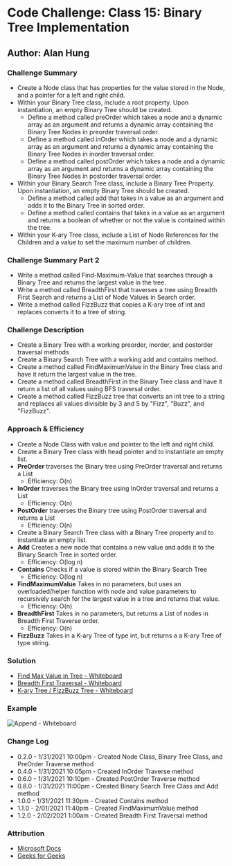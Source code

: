 # Code Challenge: Class 15: Binary Tree Implementation

## Author: Alan Hung

### Challenge Summary
* Create a Node class that has properties for the value stored in the Node, and a pointer for a left and right child.
* Within your Binary Tree class, include a root property. Upon instantiation, an empty Binary Tree should be created.
  * Define a method called preOrder which takes a node and a dynamic array as an argument and returns a dynamic array containing the Binary Tree Nodes in preorder traversal order.
  * Define a method called inOrder which takes a node and a dynamic array as an argument and returns a dynamic array containing the Binary Tree Nodes in inorder traversal order.
  * Define a method called postOrder which takes a node and a dynamic array as an argument and returns a dynamic array containing the Binary Tree Nodes in postorder traversal order.
* Within your Binary Search Tree class, include a Binary Tree Property. Upon instantiation, an empty Binary Tree should be created.
  * Define a method called add that takes in a value as an argument and adds it to the Binary Tree in sorted order.
  * Define a method called contains that takes in a value as an argument and returns a boolean of whether or not the value is contained within the tree.
* Within your K-ary Tree class, include a List of Node References for the Children and a value to set the maximum number of children.

### Challenge Summary Part 2
* Write a method called Find-Maximum-Value that searches through a Binary Tree and returns the largest value in the tree.
* Write a method called BreadthFirst that traverses a tree using Breadth First Search and returns a List of Node Values in Search order.
* Write a method called FizzBuzz that copies a K-ary tree of int and replaces converts it to a tree of string.

### Challenge Description
* Create a Binary Tree with a working preorder, inorder, and postorder traversal methods
* Create a Binary Search Tree with a working add and contains method.
* Create a method called FindMaximumValue in the Binary Tree class and have it return the largest value in the tree.
* Create a method called BreadthFirst in the Binary Tree class and have it return a list of all values using BFS traversal order.
* Create a method called FizzBuzz tree that converts an int tree to a string and replaces all values divisible by 3 and 5 by "Fizz", "Buzz", and "FizzBuzz".

### Approach & Efficiency
* Create a Node Class with value and pointer to the left and right child.
* Create a Binary Tree class with head pointer and to instantiate an empty list.
* __PreOrder__ traverses the Binary tree using PreOrder traversal and returns a List
  * Efficiency: O(n)
* __InOrder__ traverses the Binary tree using InOrder traversal and returns a List
  * Efficiency: O(n)
* __PostOrder__ traverses the Binary tree using PostOrder traversal and returns a List
  * Efficiency: O(n)
* Create a Binary Search Tree class with a Binary Tree property and to instantiate an empty list.
* __Add__ Creates a new node that contains a new value and adds it to the Binary Search Tree in sorted order.
  * Efficiency: O(log n)
* __Contains__ Checks if a value is stored within the Binary Search Tree
  * Efficiency: O(log n)
* __FindMaximumValue__ Takes in no parameters, but uses an overloaded/helper function with node and value parameters to recursively search for the largest value in a tree and returns that value.
  * Efficiency: O(n)
* __BreadthFirst__ Takes in no parameters, but returns a List of nodes in Breadth First Traverse order.
  * Efficiency: O(n)
* __FizzBuzz__ Takes in a K-ary Tree of type int, but returns a a K-ary Tree of type string.

### Solution
* [Find Max Value in Tree - Whiteboard](./tree/tree/assets/FindMaxValueWhiteboard.PNG)
* [Breadth First Traversal - Whiteboard](./tree/tree/assets/BreadthFirstCC17wb.PNG)
* [K-ary Tree / FizzBuzz Tree - Whiteboard](./tree/tree/assets/k-ary-fizzbuzz.png)

### Example
![Append - Whiteboard](./tree/tree/assets/ExampleProgram1.PNG)

### Change Log
* 0.2.0 - 1/31/2021 10:00pm - Created Node Class, Binary Tree Class, and PreOrder Traverse method
* 0.4.0 - 1/31/2021 10:05pm - Created InOrder Traverse method
* 0.6.0 - 1/31/2021 10:10pm - Created PostOrder Traverse method
* 0.8.0 - 1/31/2021 11:00pm - Created Binary Search Tree Class and Add method
* 1.0.0 - 1/31/2021 11:30pm - Created Contains method
* 1.1.0 - 2/01/2021 11:40pm - Created FindMaximumValue method
* 1.2.0 - 2/02/2021 1:00am - Created Breadth First Traversal method

### Attribution
* [Microsoft Docs](https://docs.microsoft.com/en-us/dotnet/csharp/language-reference/)
* [Geeks for Geeks](https://www.geeksforgeeks.org/tree-traversals-inorder-preorder-and-postorder/)
